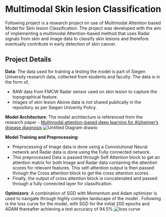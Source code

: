 # Multimodal Skin lesion Classification

Following project is a research project on use of Multimodal Attention based Model for Skin lesion Classification. The project was developed with the aim of implementing a multimodal Attention-based method that uses Radar signals from skin and image data to classify skin lesions and therefore eventually contribute in early detection of skin cancer.

## Project Details



**Data**: The data used for training a testing the model is part of Siegen University research data, collected from students and faculty. The data is in the form of,
- RAW data from FMCW Radar sensor used on skin lesion to capture the topographical feature.
- Images of skin lesion
Above data is not shared publically in the repository as per Siegen Univerity Policy.

**Model Architecture**: The model architecture is referenced from the research paper - [Multimodal attention-based deep learning for Alzheimer’s disease diagnosis](https://academic.oup.com/jamia/article/29/12/2014/6712292?login=true) 
![Untitled Diagram drawio](https://github.com/ShantanuShirsath/Multimodal-skin-lesion-classification/assets/130396026/89fcffde-612f-406c-905f-61b60db00d2e)



**Model Training and Preprocessing**:  
- Preprocessing of Image data is done using a Convolutional Neural network and Radar data is done using the Fully connected network.
- This preprocessed Data is passed through Self Attention block to get an attention matrix for both Image and Radar data containing the attention scores for relevant features. This self-attention output is then passed through the Cross attention block to get the cross attention scores.
- Finally, the output of cross attention block is concatenated and passed through a fully connected layer for classification.

**Optimizers**:
A combination of SGD with Momentum and Adam optimizer is used to navigate through highly complex landscape of the model . Following is the loss curve for the model, with SGD for the initial 200 epochs and ADAM thereafter achieving a test accuracy of 94.5%
![loss curve](https://github.com/ShantanuShirsath/Multimodal-skin-lesion-classification/assets/130396026/fb6cf39c-c06d-494b-ae43-9d22818e3b77)
